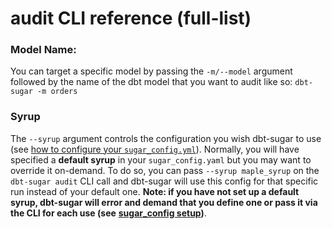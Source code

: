 # audit CLI reference \(full-list\)

### Model Name:

You can target a specific model by passing the `-m/--model` argument followed by the name of the dbt model that you want to audit like so: `dbt-sugar -m orders`

### Syrup

The `--syrup` argument controls the configuration you wish dbt-sugar to use \(see [how to configure your `sugar_config.yml`](../../installation-and-configuration/configuration/sugar-config.md)\). Normally, you will have specified a **default syrup** in your `sugar_config.yaml` but you may want to override it on-demand. To do so, you can pass `--syrup maple_syrup` on the `dbt-sugar audit` CLI call and dbt-sugar will use this config for that specific run instead of your default one. **Note: if you have not set up a default syrup, dbt-sugar will error and demand that you define one or pass it via the CLI for each use \(see** [**sugar\_config setup**](../../installation-and-configuration/configuration/sugar-config.md)**\)**.

